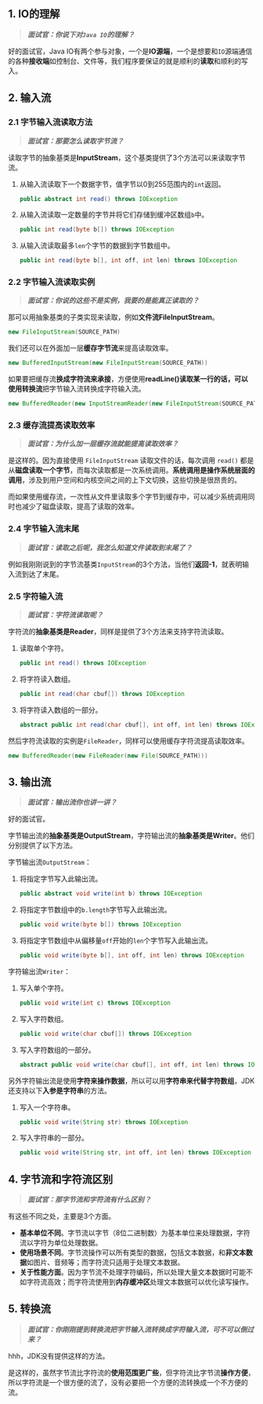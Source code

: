 ## 1. IO的理解

> ***面试官：你说下对`Java IO`的理解？***

好的面试官，Java IO有两个参与对象，一个是**IO源端**，一个是想要和`IO`源端通信的各种**接收端**如控制台、文件等，我们程序要保证的就是顺利的**读取**和顺利的写入。

## 2. 输入流

### 2.1 字节输入流读取方法

> ***面试官：那要怎么读取字节流？***

读取字节的抽象基类是**InputStream**，这个基类提供了3个方法可以来读取字节流。

1. 从输入流读取下一个数据字节，值字节以0到255范围内的`int`返回。

   ```java
   public abstract int read() throws IOException
   ```
2. 从输入流读取一定数量的字节并将它们存储到缓冲区数组`b`中。

   ```java
   public int read(byte b[]) throws IOException
   ```
3. 从输入流读取最多`len`个字节的数据到字节数组中。

   ```java
   public int read(byte b[], int off, int len) throws IOException
   ```
   

### 2.2 字节输入流读取实例

> ***面试官：你说的这些不是实例，我要的是能真正读取的？***

那可以用抽象基类的子类实现来读取，例如**文件流FileInputStream**。

```java
new FileInputStream(SOURCE_PATH)
```

我们还可以在外面加一层**缓存字节流**来提高读取效率。

```java
new BufferedInputStream(new FileInputStream(SOURCE_PATH))
```

如果要把缓存流**换成字符流来承接**，方便使用**readLine()**读取某一行的话，可以使用**转换流**把字节输入流转换成字符输入流。

```java
new BufferedReader(new InputStreamReader(new FileInputStream(SOURCE_PATH)))
```

### 2.3 缓存流提高读取效率

> ***面试官：为什么加一层缓存流就能提高读取效率？***

是这样的。因为直接使用 `FileInputStream` 读取文件的话，每次调用 `read()` 都是从**磁盘读取一个字节**，而每次读取都是一次系统调用。**系统调用是操作系统层面的调用**，涉及到用户空间和内核空间之间的上下文切换，这些切换是很昂贵的。

而如果使用缓存流，一次性从文件里读取多个字节到缓存中，可以减少系统调用同时也减少了磁盘读取，提高了读取的效率。

### 2.4 字节输入流末尾

> ***面试官：读取之后呢，我怎么知道文件读取到末尾了？***

例如我刚刚说到的字节流基类`InputStream`的3个方法，当他们**返回-1**，就表明输入流到达了末尾。

### 2.5 字符输入流

> ***面试官：字符流读取呢？***

字符流的**抽象基类是Reader**，同样是提供了3个方法来支持字符流读取。

1. 读取单个字符。

   ```java
   public int read() throws IOException
   ```
2. 将字符读入数组。

   ```java
   public int read(char cbuf[]) throws IOException
   ```
3. 将字符读入数组的一部分。

   ```java
   abstract public int read(char cbuf[], int off, int len) throws IOException

然后字符流读取的实例是`FileReader`，同样可以使用缓存字符流提高读取效率。

```java
new BufferedReader(new FileReader(new File(SOURCE_PATH)))
```

## 3. 输出流

> ***面试官：输出流你也讲一讲？***

好的面试官。

字节输出流的**抽象基类是OutputStream**，字符输出流的**抽象基类是Writer**。他们分别提供了以下方法。

字节输出流`OutputStream`：

1. 将指定字节写入此输出流。

   ```java
   public abstract void write(int b) throws IOException
   ```
2. 将指定字节数组中的`b.length`字节写入此输出流。

   ```java
   public void write(byte b[]) throws IOException 
   ```
3. 将指定字节数组中从偏移量`off`开始的`len`个字节写入此输出流。

   ```java
   public void write(byte b[], int off, int len) throws IOException
   ```

字符输出流`Writer`：

1. 写入单个字符。

   ```java
   public void write(int c) throws IOException
   ```
2. 写入字符数组。

   ```java
   public void write(char cbuf[]) throws IOException
   ```
3. 写入字符数组的一部分。

   ```java
   abstract public void write(char cbuf[], int off, int len) throws IOException
   ```

另外字符输出流是使用**字符来操作数据**，所以可以用**字符串来代替字符数组**，JDK还支持以下**入参是字符串**的方法。

1. 写入一个字符串。

   ```java
   public void write(String str) throws IOException
   ```

2. 写入字符串的一部分。

   ```java
   public void write(String str, int off, int len) throws IOException
   ```

## 4. 字节流和字符流区别

> ***面试官：那字节流和字符流有什么区别？***

有这些不同之处，主要是3个方面。

- **基本单位不同**。字节流以字节（8位二进制数）为基本单位来处理数据，字符流以字符为单位处理数据。
- **使用场景不同**。字节流操作可以所有类型的数据，包括文本数据，和**非文本数据**如图片、音频等；而字符流只适用于处理文本数据。
- **关于性能方面**。因为字节流不处理字符编码，所以处理大量文本数据时可能不如字符流高效；而字符流使用到**内存缓冲区**处理文本数据可以优化读写操作。

## 5. 转换流

> ***面试官：你刚刚提到转换流把字节输入流转换成字符输入流，可不可以倒过来？***

hhh，JDK没有提供这样的方法。

是这样的，虽然字节流比字符流的**使用范围更广些**，但字符流比字节流**操作方便**，所以字符流是一个很方便的流了，没有必要把一个方便的流转换成一个不方便的流。
